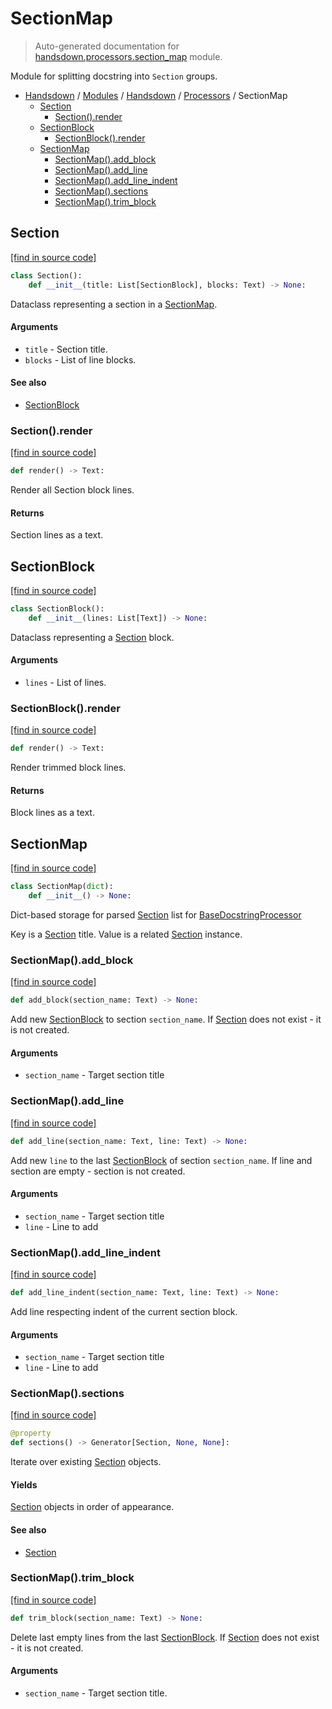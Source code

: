 # SectionMap

> Auto-generated documentation for [handsdown.processors.section_map](https://github.com/vemel/handsdown/blob/master/handsdown/processors/section_map.py) module.

Module for splitting docstring into `Section` groups.

- [Handsdown](../../README.md#-handsdown---python-documentation-generator) / [Modules](../../MODULES.md#modules) / [Handsdown](../index.md#handsdown) / [Processors](index.md#processors) / SectionMap
    - [Section](#section)
        - [Section().render](#sectionrender)
    - [SectionBlock](#sectionblock)
        - [SectionBlock().render](#sectionblockrender)
    - [SectionMap](#sectionmap)
        - [SectionMap().add_block](#sectionmapadd_block)
        - [SectionMap().add_line](#sectionmapadd_line)
        - [SectionMap().add_line_indent](#sectionmapadd_line_indent)
        - [SectionMap().sections](#sectionmapsections)
        - [SectionMap().trim_block](#sectionmaptrim_block)

## Section

[[find in source code]](https://github.com/vemel/handsdown/blob/master/handsdown/processors/section_map.py#L36)

```python
class Section():
    def __init__(title: List[SectionBlock], blocks: Text) -> None:
```

Dataclass representing a section in a [SectionMap](#sectionmap).

#### Arguments

- `title` - Section title.
- `blocks` - List of line blocks.

#### See also

- [SectionBlock](#sectionblock)

### Section().render

[[find in source code]](https://github.com/vemel/handsdown/blob/master/handsdown/processors/section_map.py#L50)

```python
def render() -> Text:
```

Render all Section block lines.

#### Returns

Section lines as a text.

## SectionBlock

[[find in source code]](https://github.com/vemel/handsdown/blob/master/handsdown/processors/section_map.py#L12)

```python
class SectionBlock():
    def __init__(lines: List[Text]) -> None:
```

Dataclass representing a [Section](#section) block.

#### Arguments

- `lines` - List of lines.

### SectionBlock().render

[[find in source code]](https://github.com/vemel/handsdown/blob/master/handsdown/processors/section_map.py#L24)

```python
def render() -> Text:
```

Render trimmed block lines.

#### Returns

Block lines as a text.

## SectionMap

[[find in source code]](https://github.com/vemel/handsdown/blob/master/handsdown/processors/section_map.py#L65)

```python
class SectionMap(dict):
    def __init__() -> None:
```

Dict-based storage for parsed [Section](#section) list for
[BaseDocstringProcessor](base.md#basedocstringprocessor)

Key is a [Section](#section) title.
Value is a related [Section](#section) instance.

### SectionMap().add_block

[[find in source code]](https://github.com/vemel/handsdown/blob/master/handsdown/processors/section_map.py#L119)

```python
def add_block(section_name: Text) -> None:
```

Add new [SectionBlock](#sectionblock) to section `section_name`.
If [Section](#section) does not exist - it is not created.

#### Arguments

- `section_name` - Target section title

### SectionMap().add_line

[[find in source code]](https://github.com/vemel/handsdown/blob/master/handsdown/processors/section_map.py#L96)

```python
def add_line(section_name: Text, line: Text) -> None:
```

Add new `line` to the last [SectionBlock](#sectionblock) of section `section_name`.
If line and section are empty - section is not created.

#### Arguments

- `section_name` - Target section title
- `line` - Line to add

### SectionMap().add_line_indent

[[find in source code]](https://github.com/vemel/handsdown/blob/master/handsdown/processors/section_map.py#L79)

```python
def add_line_indent(section_name: Text, line: Text) -> None:
```

Add line respecting indent of the current section block.

#### Arguments

- `section_name` - Target section title
- `line` - Line to add

### SectionMap().sections

[[find in source code]](https://github.com/vemel/handsdown/blob/master/handsdown/processors/section_map.py#L149)

```python
@property
def sections() -> Generator[Section, None, None]:
```

Iterate over existing [Section](#section) objects.

#### Yields

[Section](#section) objects in order of appearance.

#### See also

- [Section](#section)

### SectionMap().trim_block

[[find in source code]](https://github.com/vemel/handsdown/blob/master/handsdown/processors/section_map.py#L133)

```python
def trim_block(section_name: Text) -> None:
```

Delete last empty lines from the last [SectionBlock](#sectionblock).
If [Section](#section) does not exist - it is not created.

#### Arguments

- `section_name` - Target section title.
